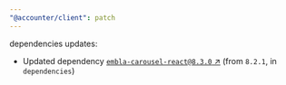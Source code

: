 ```yaml
---
"@accounter/client": patch
---
```

dependencies updates:
  - Updated dependency [`embla-carousel-react@8.3.0` ↗︎](https://www.npmjs.com/package/embla-carousel-react/v/8.3.0) (from `8.2.1`, in `dependencies`)
